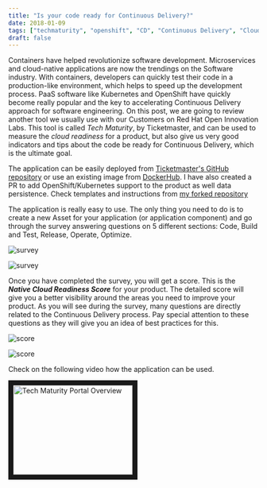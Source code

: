 ```yaml
---
title: "Is your code ready for Continuous Delivery?"
date: 2018-01-09
tags: ["techmaturity", "openshift", "CD", "Continuous Delivery", "Cloud Native"]
draft: false
---
```

Containers have helped revolutionize software development. Microservices and cloud-native applications are now the trendings on the Software industry. With containers, developers can quickly test their code in a production-like environment, which helps to speed up the development process.
PaaS software like Kubernetes and OpenShift have quickly become really popular and the key to accelerating Continuous Delivery approach for software engineering. On this post, we are going to review another tool we usually use with our Customers on Red Hat Open Innovation Labs. This tool is called _Tech Maturity_, by Ticketmaster, and can be used to measure the _cloud readiness_ for a product, but also give us very good indicators and tips about the code be ready for Continuous Delivery, which is the ultimate goal.

The application can be easily deployed from [Ticketmaster's GitHub repository](https://github.com/Ticketmaster/techmaturity) or use an existing image from [DockerHub](https://hub.docker.com/r/ticketmaster/techmaturity/). I have also created a PR to add OpenShift/Kubernetes support to the product as well data persistence. Check templates and instructions from [my forked repository](https://github.com/makentenza/techmaturity/tree/openshift-enabled/openshift)


The application is really easy to use. The only thing you need to do is to create a new Asset for your application (or application component) and go through the survey answering questions on 5 different sections: Code, Build and Test, Release, Operate, Optimize.

![survey](/post/img/techmaturity01.png "Tech Maturity survey")

![survey](/post/img/techmaturity02.png "Tech Maturity survey")

Once you have completed the survey, you will get a score. This is the **_Native Cloud Readiness Score_** for your product. The detailed score will give you a better visibility around the areas you need to improve your product. As you will see during the survey, many questions are directly related to the Continuous Delivery process. Pay special attention to these questions as they will give you an idea of best practices for this.

![score](/post/img/techmaturity03.png "Tech Maturity score")

![score](/post/img/techmaturity04.png "Tech Maturity score")

Check on the following video how the application can be used.

<a href="http://www.youtube.com/watch?feature=player_embedded&v=LLAg_LxuBzM
" target="_blank"><img src="http://img.youtube.com/vi/LLAg_LxuBzM/0.jpg"
alt="Tech Maturity Portal Overview" width="240" height="180" border="10" /></a>
